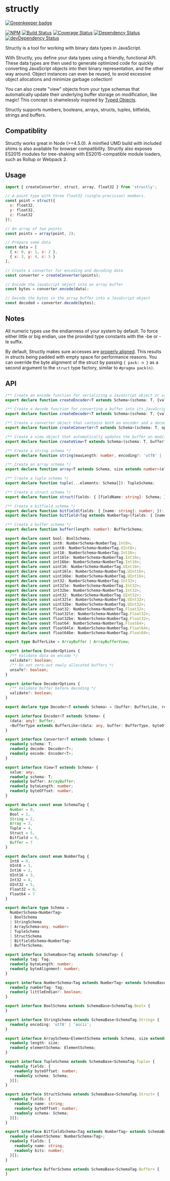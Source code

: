 # structly

[![Greenkeeper badge](https://badges.greenkeeper.io/maxdavidson/structly.svg)](https://greenkeeper.io/)

[![NPM](https://img.shields.io/npm/v/structly.svg)](https://www.npmjs.com/package/structly)
[![Build Status](https://img.shields.io/travis/maxdavidson/structly/master.svg)](https://travis-ci.org/maxdavidson/structly)
[![Coverage Status](https://img.shields.io/coveralls/maxdavidson/structly/master.svg)](https://coveralls.io/github/maxdavidson/structly?branch=master)
[![Dependency Status](https://img.shields.io/david/maxdavidson/structly.svg)](https://david-dm.org/maxdavidson/structly)
[![devDependency Status](https://img.shields.io/david/dev/maxdavidson/structly.svg)](https://david-dm.org/maxdavidson/structly?type=dev)

Structly is a tool for working with binary data types in JavaScript.

With Structly, you define your data types using a friendly, functional API.
These data types are then used to generate optimized code for quickly converting
JavaScript objects into their binary representation, and the other way around.
Object instances can even be reused, to avoid excessive object allocations
and minimize garbage collection!

You can also create "view" objects from your type schemas that automatically update
their underlying buffer storage on modification, like magic! This concept is shamelessly inspired
by [Typed Objects](http://wiki.ecmascript.org/doku.php?id=harmony:typed_objects).

Structly supports numbers, booleans, arrays, structs, tuples, bitfields, strings and buffers.

## Compatiblity

Structly works great in Node (>=4.5.0). A minified UMD build with included shims is also available for browser compatibility. Structly also exposes ES2015 modules for tree-shaking with ES2015-compatible module loaders, such as Rollup or Webpack 2.

## Usage

```javascript
import { createConverter, struct, array, float32 } from 'structly';

// A point type with three float32 (single-precision) members.
const point = struct({
  x: float32,
  y: float32,
  z: float32
});

// An array of two points
const points = array(point, 2);

// Prepare some data
const data = [
  { x: 0, y: 1, z: 2 },
  { x: 3, y: 4, z: 5 }
];

// Create a converter for encoding and decoding data
const converter = createConverter(points);

// Encode the JavaScript object into an array buffer
const bytes = converter.encode(data);

// Decode the bytes in the array buffer into a JavaScript object
const decoded = converter.decode(bytes);
```


## Notes

All numeric types use the endianness of your system by default. To force either
little or big endian, use the provided type constants with the -be or -le suffix.

By default, Structly makes sure accesses are [properly aligned](https://en.wikipedia.org/wiki/Data_structure_alignment).
This results in structs being padded with empty space for performance reasons.
You can override the byte alignment of the struct by passing
`{ pack: n }` as a second argument to the `struct` type factory, similar to `#pragma pack(n)`.


## API

```typescript
/** Create an encode function for serializing a JavaScript object or value into a buffer */
export declare function createEncoder<T extends Schema>(schema: T, {validate, unsafe}?: EncoderOptions): Encoder<T>;

/** Create a decode function for converting a buffer into its JavaScript representation */
export declare function createDecoder<T extends Schema>(schema: T, {validate}?: DecoderOptions): Decoder<T>;

/** Create a converter object that contains both an encoder and a decoder */
export declare function createConverter<T extends Schema>(schema: T, options?: EncoderOptions & DecoderOptions): Converter<T>;

/** Create a view object that automatically updates the buffer on modification */
export declare function createView<T extends Schema>(schema: T, buffer?: BufferLike, byteOffset?: number): View<T>;

/** Create a string schema */
export declare function string(maxLength: number, encoding?: 'utf8' | 'ascii'): StringSchema;

/** Create an array schema */
export declare function array<T extends Schema, size extends number>(elementSchema: T, length: size, { pack }?: { pack?: boolean | number; }): ArraySchema<T, size>;

/** Create a tuple schema */
export declare function tuple(...elements: Schema[]): TupleSchema;

/** Create a struct schema */
export declare function struct(fields: { [fieldName: string]: Schema; }, { reorder, pack }?: { reorder?: boolean; pack?: number; }): StructSchema;

/** Create a bitfield schema */
export declare function bitfield(fields: { [name: string]: number; }): BitfieldSchema<NumberTag.UInt32>;
export declare function bitfield<Tag extends NumberTag>(fields: { [name: string]: number; }, elementSchema: NumberSchema<Tag>): BitfieldSchema<Tag>;

/** Create a buffer schema */
export declare function buffer(length: number): BufferSchema;

export declare const bool: BoolSchema;
export declare const int8: NumberSchema<NumberTag.Int8>;
export declare const uint8: NumberSchema<NumberTag.UInt8>;
export declare const int16: NumberSchema<NumberTag.Int16>;
export declare const int16le: NumberSchema<NumberTag.Int16>;
export declare const int16be: NumberSchema<NumberTag.Int16>;
export declare const uint16: NumberSchema<NumberTag.UInt16>;
export declare const uint16le: NumberSchema<NumberTag.UInt16>;
export declare const uint16be: NumberSchema<NumberTag.UInt16>;
export declare const int32: NumberSchema<NumberTag.Int32>;
export declare const int32le: NumberSchema<NumberTag.Int32>;
export declare const int32be: NumberSchema<NumberTag.Int32>;
export declare const uint32: NumberSchema<NumberTag.UInt32>;
export declare const uint32le: NumberSchema<NumberTag.UInt32>;
export declare const uint32be: NumberSchema<NumberTag.UInt32>;
export declare const float32: NumberSchema<NumberTag.Float32>;
export declare const float32le: NumberSchema<NumberTag.Float32>;
export declare const float32be: NumberSchema<NumberTag.Float32>;
export declare const float64: NumberSchema<NumberTag.Float64>;
export declare const float64le: NumberSchema<NumberTag.Float64>;
export declare const float64be: NumberSchema<NumberTag.Float64>;

export type BufferLike = ArrayBuffer | ArrayBufferView;

export interface EncoderOptions {
  /** Validate data on encode */
  validate?: boolean;
  /** Do not zero-out newly allocated buffers */
  unsafe?: boolean;
}

export interface DecoderOptions {
  /** Validate buffer before decoding */
  validate?: boolean;
}

export declare type Decoder<T extends Schema> = (buffer: BufferLike, result?: any, byteOffset?: number) => any;

export interface Encoder<T extends Schema> {
  (data: any): Buffer;
  <BufferType extends BufferLike>(data: any, buffer: BufferType, byteOffset?: number): BufferType;
}

export interface Converter<T extends Schema> {
  readonly schema: T;
  readonly decode: Decoder<T>;
  readonly encode: Encoder<T>;
}

export interface View<T extends Schema> {
  value: any;
  readonly schema: T;
  readonly buffer: ArrayBuffer;
  readonly byteLength: number;
  readonly byteOffset: number;
}

export declare const enum SchemaTag {
  Number = 0,
  Bool = 1,
  String = 2,
  Array = 3,
  Tuple = 4,
  Struct = 5,
  Bitfield = 6,
  Buffer = 7
}

export declare const enum NumberTag {
  Int8 = 0,
  UInt8 = 1,
  Int16 = 2,
  UInt16 = 3,
  Int32 = 4,
  UInt32 = 5,
  Float32 = 6,
  Float64 = 7
}

export declare type Schema =
  NumberSchema<NumberTag>
  | BoolSchema
  | StringSchema
  | ArraySchema<any, number>
  | TupleSchema
  | StructSchema
  | BitfieldSchema<NumberTag>
  | BufferSchema;

export interface SchemaBase<Tag extends SchemaTag> {
  readonly tag: Tag;
  readonly byteLength: number;
  readonly byteAlignment: number;
}

export interface NumberSchema<Tag extends NumberTag> extends SchemaBase<SchemaTag.Number> {
  readonly numberTag: Tag;
  readonly littleEndian?: boolean;
}

export interface BoolSchema extends SchemaBase<SchemaTag.Bool> {
}

export interface StringSchema extends SchemaBase<SchemaTag.String> {
  readonly encoding: 'utf8' | 'ascii';
}

export interface ArraySchema<ElementSchema extends Schema, size extends number> extends SchemaBase<SchemaTag.Array> {
  readonly length: size;
  readonly elementSchema: ElementSchema;
}

export interface TupleSchema extends SchemaBase<SchemaTag.Tuple> {
  readonly fields: {
    readonly byteOffset: number;
    readonly schema: Schema;
  }[];
}

export interface StructSchema extends SchemaBase<SchemaTag.Struct> {
  readonly fields: {
    readonly name: string;
    readonly byteOffset: number;
    readonly schema: Schema;
  }[];
}

export interface BitfieldSchema<Tag extends NumberTag> extends SchemaBase<SchemaTag.Bitfield> {
  readonly elementSchema: NumberSchema<Tag>;
  readonly fields: {
    readonly name: string;
    readonly bits: number;
  }[];
}

export interface BufferSchema extends SchemaBase<SchemaTag.Buffer> {
}
```
